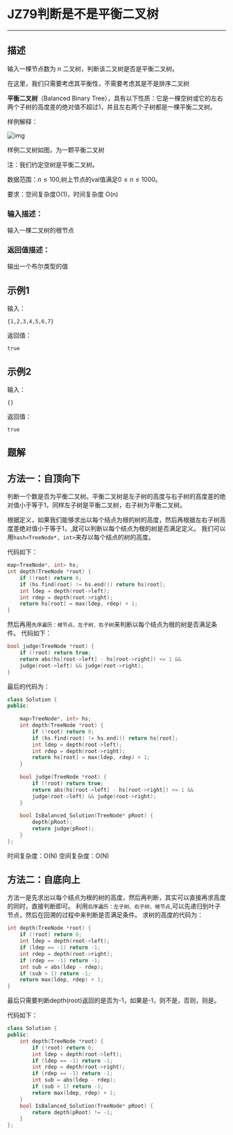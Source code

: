 # JZ79判断是不是平衡二叉树

---

## 描述

输入一棵节点数为 n 二叉树，判断该二叉树是否是平衡二叉树。

在这里，我们只需要考虑其平衡性，不需要考虑其是不是排序二叉树

**平衡二叉树**（Balanced Binary Tree），具有以下性质：它是一棵空树或它的左右两个子树的高度差的绝对值不超过1，并且左右两个子树都是一棵平衡二叉树。

样例解释：

![img](https://uploadfiles.nowcoder.com/images/20210918/382300087_1631935149594/D55A07912354B3AB7E9F2F5EA27CB7D6)

样例二叉树如图，为一颗平衡二叉树

注：我们约定空树是平衡二叉树。

数据范围：$n \le 100$,树上节点的val值满足$0 \le n \le 1000$。

要求：空间复杂度O(1)，时间复杂度 O(n)

### 输入描述：

输入一棵二叉树的根节点

### 返回值描述：

输出一个布尔类型的值

## 示例1

输入：

```
{1,2,3,4,5,6,7}
```

返回值：

```
true
```

## 示例2

输入：

```
{}
```

返回值：

```
true
```





## 题解

## 方法一：自顶向下

判断一个数是否为平衡二叉树。平衡二叉树是左子树的高度与右子树的高度差的绝对值小于等于1，同样左子树是平衡二叉树，右子树为平衡二叉树。

根据定义，如果我们能够求出以每个结点为根的树的高度，然后再根据左右子树高度差绝对值小于等于1，,就可以判断以每个结点为根的树是否满足定义。
我们可以用`hash<TreeNode*, int>`来存以每个结点的树的高度。

代码如下：

```cpp
map<TreeNode*, int> hs;
int depth(TreeNode *root) {
    if (!root) return 0;
    if (hs.find(root) != hs.end()) return hs[root];
    int ldep = depth(root->left);
    int rdep = depth(root->right);
    return hs[root] = max(ldep, rdep) + 1;
}
```



然后再用`先序遍历：根节点、左子树、右子树`来判断以每个结点为根的树是否满足条件。
代码如下：

```cpp
bool judge(TreeNode *root) {
    if (!root) return true;
    return abs(hs[root->left] - hs[root->right]) <= 1 && 
    judge(root->left) && judge(root->right);
}
```

最后的代码为：

```cpp
class Solution {
public:
    
    map<TreeNode*, int> hs;
    int depth(TreeNode *root) {
        if (!root) return 0;
        if (hs.find(root) != hs.end()) return hs[root];
        int ldep = depth(root->left);
        int rdep = depth(root->right);
        return hs[root] = max(ldep, rdep) + 1;
    }
    
    bool judge(TreeNode *root) {
        if (!root) return true;
        return abs(hs[root->left] - hs[root->right]) <= 1 &&
        judge(root->left) && judge(root->right);
    }
    
    bool IsBalanced_Solution(TreeNode* pRoot) {
        depth(pRoot);
        return judge(pRoot);
    }
};
```

时间复杂度：O(N)
空间复杂度：O(N)



## 方法二：自底向上

方法一是先求出以每个结点为根的树的高度，然后再判断，其实可以直接再求高度的同时，直接判断即可。
利用`后序遍历：左子树、右子树、根节点`,可以先递归到叶子节点，然后在回溯的过程中来判断是否满足条件。
求树的高度的代码为：

```cpp
int depth(TreeNode *root) {
    if (!root) return 0;
    int ldep = depth(root->left);
    if (ldep == -1) return -1;
    int rdep = depth(root->right);
    if (rdep == -1) return -1;
    int sub = abs(ldep - rdep);
    if (sub > 1) return -1;
    return max(ldep, rdep) + 1;
}
```

最后只需要判断depth(root)返回的是否为-1，如果是-1，则不是，否则，则是。

代码如下：

```cpp
class Solution {
public:
    int depth(TreeNode *root) {
        if (!root) return 0;
        int ldep = depth(root->left);
        if (ldep == -1) return -1;
        int rdep = depth(root->right);
        if (rdep == -1) return -1;
        int sub = abs(ldep - rdep);
        if (sub > 1) return -1;
        return max(ldep, rdep) + 1;
    }
    bool IsBalanced_Solution(TreeNode* pRoot) {
        return depth(pRoot) != -1;
    }
};
```

